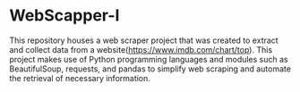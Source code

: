 # WebScapper-I
This repository houses a web scraper project that was created to extract and collect data from a website(https://www.imdb.com/chart/top). This project makes use of Python programming languages and modules such as BeautifulSoup, requests, and pandas to simplify web scraping and automate the retrieval of necessary information.
